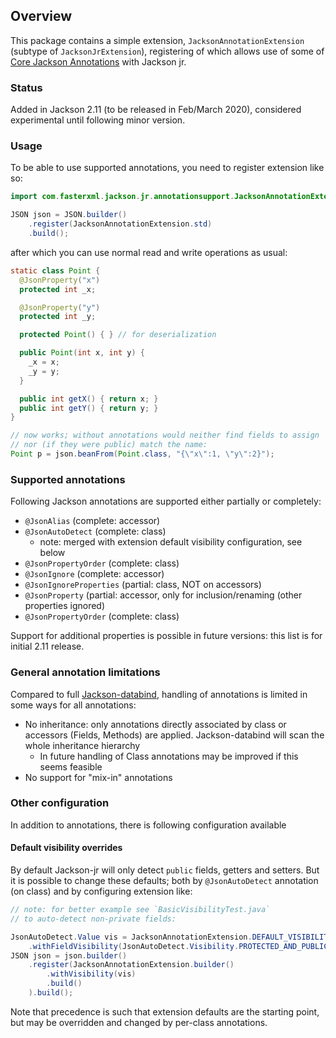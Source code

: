 ## Overview

This package contains a simple extension, `JacksonAnnotationExtension` (subtype of
`JacksonJrExtension`), registering of which allows use of some of
[Core Jackson Annotations](../../../../jackson-annotations) with Jackson jr.

### Status

Added in Jackson 2.11 (to be released in Feb/March 2020),
considered experimental until following minor version.

### Usage

To be able to use supported annotations, you need to register extension like so:

```java
import com.fasterxml.jackson.jr.annotationsupport.JacksonAnnotationExtension;

JSON json = JSON.builder()
    .register(JacksonAnnotationExtension.std)
    .build();
```

after which you can use normal read and write operations as usual:

```java
static class Point {
  @JsonProperty("x")
  protected int _x;

  @JsonProperty("y")
  protected int _y;

  protected Point() { } // for deserialization

  public Point(int x, int y) {
    _x = x;
    _y = y;
  }

  public int getX() { return x; }
  public int getY() { return y; }
}

// now works; without annotations would neither find fields to assign
// nor (if they were public) match the name:
Point p = json.beanFrom(Point.class, "{\"x\":1, \"y\":2}");
```

### Supported annotations

Following Jackson annotations are supported either partially or completely:

* `@JsonAlias` (complete: accessor)
* `@JsonAutoDetect` (complete: class)
    * note: merged with extension default visibility configuration, see below
* `@JsonPropertyOrder` (complete: class)
* `@JsonIgnore` (complete: accessor)
* `@JsonIgnoreProperties` (partial: class, NOT on accessors)
* `@JsonProperty` (partial: accessor, only for inclusion/renaming (other properties ignored)
* `@JsonPropertyOrder` (complete: class)

Support for additional properties is possible in future versions: this list is for initial 2.11 release.

### General annotation limitations

Compared to full [Jackson-databind](../../../../jackson-databind), handling of annotations is
limited in some ways for all annotations:

* No inheritance: only annotations directly associated by class or accessors (Fields,
  Methods) are applied. Jackson-databind will scan the whole inheritance hierarchy
    * In future handling of Class annotations may be improved if this seems feasible
* No support for "mix-in" annotations

### Other configuration

In addition to annotations, there is following configuration available

#### Default visibility overrides

By default Jackson-jr will only detect `public` fields, getters and setters. But it is possible to
change these defaults; both by `@JsonAutoDetect` annotation (on class) and by configuring extension like:

```java
// note: for better example see `BasicVisibilityTest.java`
// to auto-detect non-private fields:

JsonAutoDetect.Value vis = JacksonAnnotationExtension.DEFAULT_VISIBILITY
    .withFieldVisibility(JsonAutoDetect.Visibility.PROTECTED_AND_PUBLIC);
JSON json = json.builder()
    .register(JacksonAnnotationExtension.builder()
        .withVisibility(vis)
        .build()
    ).build();
```

Note that precedence is such that extension defaults are the starting point, but may be overridden and
changed by per-class annotations.

